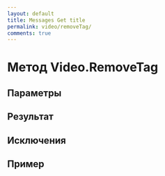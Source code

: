 ```yaml
---
layout: default
title: Messages Get title
permalink: video/removeTag/
comments: true
---
```

# Метод Video.RemoveTag

## Параметры

## Результат

## Исключения

## Пример
```csharp

```
